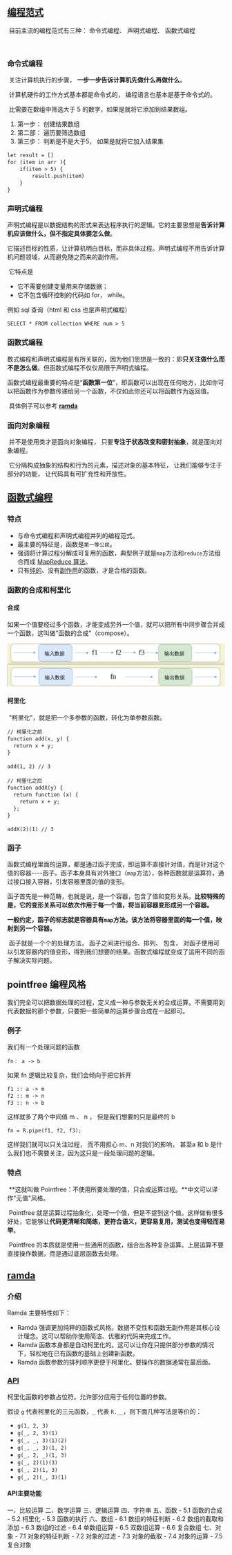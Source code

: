## [编程范式](https://www.cnblogs.com/sirkevin/p/8283110.html)

​		目前主流的编程范式有三种： 命令式编程、 声明式编程、 函数式编程

​		

### 命令式编程

​		关注计算机执行的步骤， **一步一步告诉计算机先做什么再做什么**。 

​		计算机硬件的工作方式基本都是命令式的， 编程语言也基本是基于命令式的。



​		比需要在数组中筛选大于 5 的数字，如果是就将它添加到结果数组。

1. 第一步： 创建结果数组
2. 第二部： 遍历要筛选数组
3. 第三步： 判断是不是大于5， 如果是就将它加入结果集

```
let result = []
for (item in arr ){
	if(item > 5) {
		result.push(item)
	}
}
```



### 声明式编程

​		声明式编程是以数据结构的形式来表达程序执行的逻辑。它的主要思想是**告诉计算机应该做什么，但不指定具体要怎么做**。

​		它描述目标的性质，让计算机明白目标，而非具体过程。声明式编程不用告诉计算机问题领域，从而避免随之而来的副作用。

​		它特点是 

- 它不需要创建变量用来存储数据； 
- 它不包含循环控制的代码如 for， while。



例如 sql 查询（html 和 css 也是声明式编程）

```
SELECT * FROM collection WHERE num > 5
```





### 函数式编程

​		数式编程和声明式编程是有所关联的，因为他们思想是一致的：即**只关注做什么而不是怎么做**。但函数式编程不仅仅局限于声明式编程。

​		函数式编程最重要的特点是“**函数第一位**”，即函数可以出现在任何地方，比如你可以把函数作为参数传递给另一个函数，不仅如此你还可以将函数作为返回值。



​		具体例子可以参考 **[ramda](https://ramda.cn/docs/)**



### 面向对象编程

​		并不是使用类才是面向对象编程， 只要**专注于状态改变和密封抽象**，就是面向对象编程。

​		它分隔构成抽象的结构和行为的元素，描述对象的基本特征， 让我们能够专注于部分的功能， 让代码具有可扩充性和开放性。





## [函数式编程](http://www.ruanyifeng.com/blog/2017/02/fp-tutorial.html)



### 特点

- 与命令式编程和声明式编程并列的编程范式。
- 最主要的特征是，函数是`第一等公民`。
- 强调将计算过程分解成可复用的函数，典型例子就是`map`方法和`reduce`方法组合而成 [MapReduce 算法](https://zh.wikipedia.org/wiki/MapReduce)。
- 只有[纯的](https://zh.wikipedia.org/wiki/纯函数)、没有[副作用](https://zh.wikipedia.org/wiki/函数副作用)的函数，才是合格的函数。





### 函数的合成和柯里化



#### 合成

​		如果一个值要经过多个函数，才能变成另外一个值，就可以把所有中间步骤合并成一个函数，这叫做"函数的合成"（compose）。

![image-20210408143528101](../../笔记图片/函数式编程函数合成.png)





#### 柯里化

​		"柯里化"，就是把一个多参数的函数，转化为单参数函数。



```
// 柯里化之前
function add(x, y) {
  return x + y;
}

add(1, 2) // 3

// 柯里化之后
function addX(y) {
  return function (x) {
    return x + y;
  };
}

addX(2)(1) // 3
```



### 函子

​		函数式编程里面的运算，都是通过函子完成，即运算不直接针对值，而是针对这个值的容器----函子。函子本身具有对外接口（`map`方法），各种函数就是运算符，通过接口接入容器，引发容器里面的值的变形。

​		函子首先是一种范畴，也就是说，是一个容器，包含了值和变形关系。**比较特殊的是，它的变形关系可以依次作用于每一个值，将当前容器变形成另一个容器。**

​		**一般约定，函子的标志就是容器具有`map`方法。该方法将容器里面的每一个值，映射到另一个容器。**

​		函子就是一个个的处理方法， 函子之间进行组合、排列、 包含， 对函子使用可以引发容器内的值变形，得到我们想要的结果。函数式编程就变成了运用不同的函子解决实际问题。





## pointfree 编程风格

​		我们完全可以把数据处理的过程，定义成一种与参数无关的合成运算。不需要用到代表数据的那个参数，只要把一些简单的运算步骤合成在一起即可。



### 例子



我们有一个处理问题的函数

```
fn： a -> b
```

如果 fn 逻辑比较复杂，我们会倾向于把它拆开

```
f1 :: a -> m
f2 :: m -> n
f3 :: n -> b
```

这样就多了两个中间值 m 、 n ， 但是我们想要的只是最终的 b

```
fn = R.pipe(f1, f2, f3);
```

这样我们就可以只关注过程， 而不用担心 m、n 对我们的影响， 甚至a 和 b 是什么我们也不需要关注，因为这只是一段处理问题的逻辑。



### 特点



​		**这就叫做 Pointfree：不使用所要处理的值，只合成运算过程。**中文可以译作"无值"风格。

​		Pointfree 就是运算过程抽象化，处理一个值，但是不提到这个值。这样做有很多好处，它能够让**代码更清晰和简练，更符合语义，更容易复用，测试也变得轻而易举**。

​		Pointfree 的本质就是使用一些通用的函数，组合出各种复杂运算。上层运算不要直接操作数据，而是通过底层函数去处理。





## [ramda](https://ramda.cn/)



### 介绍

Ramda 主要特性如下：

- Ramda 强调更加纯粹的函数式风格。数据不变性和函数无副作用是其核心设计理念。这可以帮助你使用简洁、优雅的代码来完成工作。
- Ramda 函数本身都是自动柯里化的。这可以让你在只提供部分参数的情况下，轻松地在已有函数的基础上创建新函数。
- Ramda 函数参数的排列顺序更便于柯里化。要操作的数据通常在最后面。



### [API](https://ramda.cn/docs/)

柯里化函数的参数占位符。允许部分应用于任何位置的参数。

假设 `g` 代表柯里化的三元函数，`_` 代表 `R.__`，则下面几种写法是等价的：

- `g(1, 2, 3)`
- `g(_, 2, 3)(1)`
- `g(_, _, 3)(1)(2)`
- `g(_, _, 3)(1, 2)`
- `g(_, 2, _)(1, 3)`
- `g(_, 2)(1)(3)`
- `g(_, 2)(1, 3)`
- `g(_, 2)(_, 3)(1)`



#### API主要功能

一、比较运算
二、数学运算
三、逻辑运算
四、字符串
五、函数
\-  5.1 函数的合成
\- 5.2 柯里化
\- 5.3 函数的执行
六、数组
\- 6.1 数组的特征判断
\- 6.2 数组的截取和添加
\- 6.3 数组的过滤
\- 6.4 单数组运算
\- 6.5 双数组运算
\- 6.6 复合数组
七、对象
\- 7.1 对象的特征判断
\- 7.2 对象的过滤
\- 7.3 对象的截取
\- 7.4 对象的运算
\- 7.5 复合对象



























































